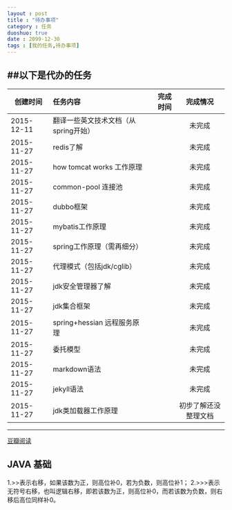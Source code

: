 ```yaml
---
layout : post
title : "待办事项"
category : 任务
duoshuo: true
date : 2099-12-30
tags : [我的任务,待办事项]
---
```




##以下是代办的任务
---

|创建时间|任务内容|完成时间|完成情况
|---|:---|---:|:---:|
|2015-12-11|翻译一些英文技术文档（从spring开始）||未完成
|2015-11-27|redis了解||未完成
|2015-11-27|how tomcat works 工作原理||未完成
|2015-11-27|common-pool 连接池||未完成
|2015-11-27|dubbo框架||未完成
|2015-11-27|mybatis工作原理||未完成
|2015-11-27|spring工作原理（需再细分）||未完成
|2015-11-27|代理模式（包括jdk/cglib）||未完成
|2015-11-27|jdk安全管理器了解||未完成
|2015-11-27|jdk集合框架||未完成
|2015-11-27|spring+hessian 远程服务原理||未完成
|2015-11-27|委托模型||未完成
|2015-11-27|markdown语法||未完成
|2015-11-27|jekyll语法||未完成
|2015-11-27|jdk类加载器工作原理||初步了解还没整理文档



---

[豆瓣阅读](http://read.douban.com/)



## JAVA 基础
1.>>表示右移，如果该数为正，则高位补0，若为负数，则高位补1；
2.>>>表示无符号右移，也叫逻辑右移，即若该数为正，则高位补0，而若该数为负数，则右移后高位同样补0。